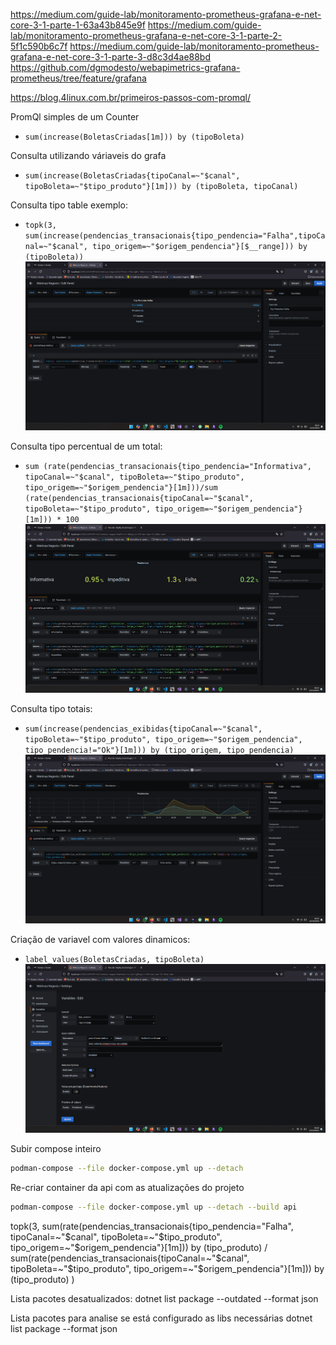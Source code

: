 https://medium.com/guide-lab/monitoramento-prometheus-grafana-e-net-core-3-1-parte-1-63a43b845e9f
https://medium.com/guide-lab/monitoramento-prometheus-grafana-e-net-core-3-1-parte-2-5f1c590b6c7f
https://medium.com/guide-lab/monitoramento-prometheus-grafana-e-net-core-3-1-parte-3-d8c3d4ae88bd
https://github.com/dgmodesto/webapimetrics-grafana-prometheus/tree/feature/grafana

https://blog.4linux.com.br/primeiros-passos-com-promql/


PromQl simples de um Counter
- `sum(increase(BoletasCriadas[1m])) by (tipoBoleta)`

Consulta utilizando váriaveis do grafa
- `sum(increase(BoletasCriadas{tipoCanal=~"$canal", tipoBoleta=~"$tipo_produto"}[1m])) by (tipoBoleta, tipoCanal)`

Consulta tipo table exemplo:
- `topk(3, sum(increase(pendencias_transacionais{tipo_pendencia="Falha",tipoCanal=~"$canal", tipo_origem=~"$origem_pendencia"}[$__range])) by (tipoBoleta))`
![dash_table](./imgs/dash_table.png)

Consulta tipo percentual de um total:
- `sum (rate(pendencias_transacionais{tipo_pendencia="Informativa", tipoCanal=~"$canal", tipoBoleta=~"$tipo_produto", tipo_origem=~"$origem_pendencia"}[1m]))/sum (rate(pendencias_transacionais{tipoCanal=~"$canal", tipoBoleta=~"$tipo_produto", tipo_origem=~"$origem_pendencia"}[1m])) * 100`
![dash_perc](./imgs/dash_perc.png)

Consulta tipo totais:
- `sum(increase(pendencias_exibidas{tipoCanal=~"$canal", tipoBoleta=~"$tipo_produto", tipo_origem=~"$origem_pendencia", tipo_pendencia!="Ok"}[1m])) by (tipo_origem, tipo_pendencia)`
![dash_total_pendencia](imgs/dash_total_pendencia.png)

Criação de variavel com valores dinamicos:
- `label_values(BoletasCriadas, tipoBoleta)`
![create_var](imgs/create_var.png)

Subir compose inteiro
```bash
podman-compose --file docker-compose.yml up --detach
```

Re-criar container da api com as atualizações do projeto
```bash
podman-compose --file docker-compose.yml up --detach --build api
```

topk(3,
  sum(rate(pendencias_transacionais{tipo_pendencia="Falha", tipoCanal=~"$canal", tipoBoleta=~"$tipo_produto", tipo_origem=~"$origem_pendencia"}[1m])) by (tipo_produto)
  /
  sum(rate(pendencias_transacionais{tipoCanal=~"$canal", tipoBoleta=~"$tipo_produto", tipo_origem=~"$origem_pendencia"}[1m])) by (tipo_produto)
)

Lista pacotes desatualizados:
dotnet list package --outdated --format json

Lista pacotes para analise se está configurado as libs necessárias
dotnet list package --format json